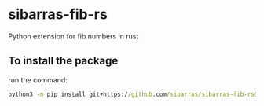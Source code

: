 # sibarras-fib-rs
Python extension for fib numbers in rust

## To install the package
run the command:
```cmd
python3 -m pip install git+https://github.com/sibarras/sibarras-fib-rs@main
```